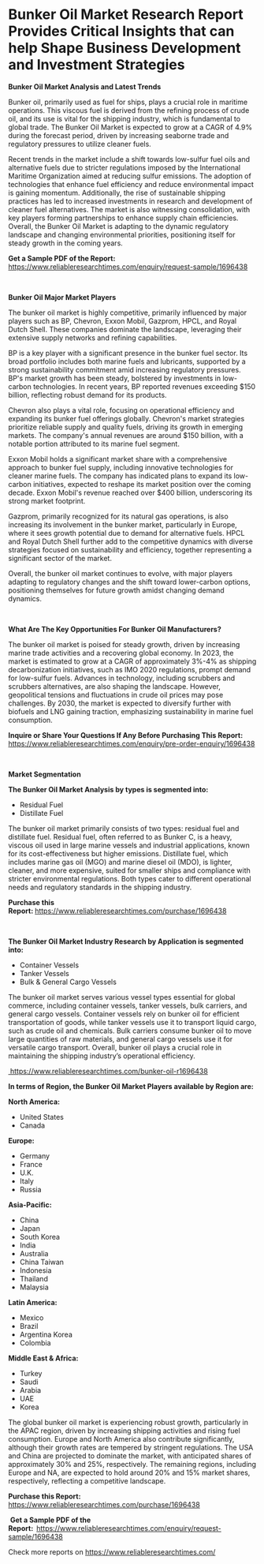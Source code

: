 <p><h1>Bunker Oil Market Research Report Provides Critical Insights that can help Shape Business Development and Investment Strategies</h1></p><p><strong>Bunker Oil Market Analysis and Latest Trends</strong></p>
<p><p>Bunker oil, primarily used as fuel for ships, plays a crucial role in maritime operations. This viscous fuel is derived from the refining process of crude oil, and its use is vital for the shipping industry, which is fundamental to global trade. The Bunker Oil Market is expected to grow at a CAGR of 4.9% during the forecast period, driven by increasing seaborne trade and regulatory pressures to utilize cleaner fuels. </p><p>Recent trends in the market include a shift towards low-sulfur fuel oils and alternative fuels due to stricter regulations imposed by the International Maritime Organization aimed at reducing sulfur emissions. The adoption of technologies that enhance fuel efficiency and reduce environmental impact is gaining momentum. Additionally, the rise of sustainable shipping practices has led to increased investments in research and development of cleaner fuel alternatives. The market is also witnessing consolidation, with key players forming partnerships to enhance supply chain efficiencies. Overall, the Bunker Oil Market is adapting to the dynamic regulatory landscape and changing environmental priorities, positioning itself for steady growth in the coming years.</p></p>
<p><strong>Get a Sample PDF of the Report:&nbsp;</strong> <a href="https://www.reliableresearchtimes.com/enquiry/request-sample/1696438?utm_campaign=2007&utm_medium=2&utm_source=Github&utm_content=ia&utm_term=07042025&utm_id=bunker-oil">https://www.reliableresearchtimes.com/enquiry/request-sample/1696438</a></p>
<p>&nbsp;</p>
<p><strong>Bunker Oil Major Market Players</strong></p>
<p><p>The bunker oil market is highly competitive, primarily influenced by major players such as BP, Chevron, Exxon Mobil, Gazprom, HPCL, and Royal Dutch Shell. These companies dominate the landscape, leveraging their extensive supply networks and refining capabilities.</p><p>BP is a key player with a significant presence in the bunker fuel sector. Its broad portfolio includes both marine fuels and lubricants, supported by a strong sustainability commitment amid increasing regulatory pressures. BP's market growth has been steady, bolstered by investments in low-carbon technologies. In recent years, BP reported revenues exceeding $150 billion, reflecting robust demand for its products.</p><p>Chevron also plays a vital role, focusing on operational efficiency and expanding its bunker fuel offerings globally. Chevron's market strategies prioritize reliable supply and quality fuels, driving its growth in emerging markets. The company's annual revenues are around $150 billion, with a notable portion attributed to its marine fuel segment.</p><p>Exxon Mobil holds a significant market share with a comprehensive approach to bunker fuel supply, including innovative technologies for cleaner marine fuels. The company has indicated plans to expand its low-carbon initiatives, expected to reshape its market position over the coming decade. Exxon Mobil's revenue reached over $400 billion, underscoring its strong market footprint.</p><p>Gazprom, primarily recognized for its natural gas operations, is also increasing its involvement in the bunker market, particularly in Europe, where it sees growth potential due to demand for alternative fuels. HPCL and Royal Dutch Shell further add to the competitive dynamics with diverse strategies focused on sustainability and efficiency, together representing a significant sector of the market.</p><p>Overall, the bunker oil market continues to evolve, with major players adapting to regulatory changes and the shift toward lower-carbon options, positioning themselves for future growth amidst changing demand dynamics.</p></p>
<p>&nbsp;</p>
<p><strong>What Are The Key Opportunities For Bunker Oil Manufacturers?</strong></p>
<p><p>The bunker oil market is poised for steady growth, driven by increasing marine trade activities and a recovering global economy. In 2023, the market is estimated to grow at a CAGR of approximately 3%-4% as shipping decarbonization initiatives, such as IMO 2020 regulations, prompt demand for low-sulfur fuels. Advances in technology, including scrubbers and scrubbers alternatives, are also shaping the landscape. However, geopolitical tensions and fluctuations in crude oil prices may pose challenges. By 2030, the market is expected to diversify further with biofuels and LNG gaining traction, emphasizing sustainability in marine fuel consumption.</p></p>
<p><strong>Inquire or Share Your Questions If Any Before Purchasing This Report:</strong> <a href="https://www.reliableresearchtimes.com/enquiry/pre-order-enquiry/1696438?utm_campaign=2007&utm_medium=2&utm_source=Github&utm_content=ia&utm_term=07042025&utm_id=bunker-oil">https://www.reliableresearchtimes.com/enquiry/pre-order-enquiry/1696438</a></p>
<p>&nbsp;</p>
<p><strong>Market Segmentation</strong></p>
<p><strong>The Bunker Oil Market Analysis by types is segmented into:</strong></p>
<p><ul><li>Residual Fuel</li><li>Distillate Fuel</li></ul></p>
<p><p>The bunker oil market primarily consists of two types: residual fuel and distillate fuel. Residual fuel, often referred to as Bunker C, is a heavy, viscous oil used in large marine vessels and industrial applications, known for its cost-effectiveness but higher emissions. Distillate fuel, which includes marine gas oil (MGO) and marine diesel oil (MDO), is lighter, cleaner, and more expensive, suited for smaller ships and compliance with stricter environmental regulations. Both types cater to different operational needs and regulatory standards in the shipping industry.</p></p>
<p><strong>Purchase this Report:&nbsp;</strong><a href="https://www.reliableresearchtimes.com/purchase/1696438?utm_campaign=2007&utm_medium=2&utm_source=Github&utm_content=ia&utm_term=07042025&utm_id=bunker-oil">https://www.reliableresearchtimes.com/purchase/1696438</a></p>
<p>&nbsp;</p>
<p><strong>The Bunker Oil Market Industry Research by Application is segmented into:</strong></p>
<p><ul><li>Container Vessels</li><li>Tanker Vessels</li><li>Bulk & General Cargo Vessels</li></ul></p>
<p><p>The bunker oil market serves various vessel types essential for global commerce, including container vessels, tanker vessels, bulk carriers, and general cargo vessels. Container vessels rely on bunker oil for efficient transportation of goods, while tanker vessels use it to transport liquid cargo, such as crude oil and chemicals. Bulk carriers consume bunker oil to move large quantities of raw materials, and general cargo vessels use it for versatile cargo transport. Overall, bunker oil plays a crucial role in maintaining the shipping industry’s operational efficiency.</p></p>
<p><a href="https://www.reliableresearchtimes.com/bunker-oil-r1696438?utm_campaign=2007&utm_medium=2&utm_source=Github&utm_content=ia&utm_term=07042025&utm_id=bunker-oil">&nbsp;https://www.reliableresearchtimes.com/bunker-oil-r1696438</a></p>
<p><strong>In terms of Region, the Bunker Oil Market Players available by Region are:</strong></p>
<p>
    <p> <strong> North America: </strong>
        <ul>
            <li>United States</li>
            <li>Canada</li>
        </ul>
        </p> 
    <p> <strong> Europe: </strong>
        <ul>
            <li>Germany</li>
            <li>France</li>
            <li>U.K.</li>
            <li>Italy</li>
            <li>Russia</li>
        </ul>
        </p> 
    <p> <strong> Asia-Pacific: </strong>
        <ul>
            <li>China</li>
            <li>Japan</li>
            <li>South Korea</li>
            <li>India</li>
            <li>Australia</li>
            <li>China Taiwan</li>
            <li>Indonesia</li>
            <li>Thailand</li>
            <li>Malaysia</li>
        </ul>
        </p> 
    <p> <strong> Latin America: </strong>
        <ul>
            <li>Mexico</li>
            <li>Brazil</li>
            <li>Argentina Korea</li>
            <li>Colombia</li>
        </ul>
        </p> 
    <p> <strong> Middle East & Africa: </strong>
        <ul>
            <li>Turkey</li>
            <li>Saudi</li>
            <li>Arabia</li>
            <li>UAE</li>
            <li>Korea</li>
        </ul>
    </p>
    </p>
<p><p>The global bunker oil market is experiencing robust growth, particularly in the APAC region, driven by increasing shipping activities and rising fuel consumption. Europe and North America also contribute significantly, although their growth rates are tempered by stringent regulations. The USA and China are projected to dominate the market, with anticipated shares of approximately 30% and 25%, respectively. The remaining regions, including Europe and NA, are expected to hold around 20% and 15% market shares, respectively, reflecting a competitive landscape.</p></p>
<p><strong>Purchase this Report: </strong><a href="https://www.reliableresearchtimes.com/purchase/1696438?utm_campaign=2007&utm_medium=2&utm_source=Github&utm_content=ia&utm_term=07042025&utm_id=bunker-oil">https://www.reliableresearchtimes.com/purchase/1696438</a></p>
<p>&nbsp;<strong>Get a Sample PDF of the Report:&nbsp;&nbsp;</strong><a href="https://www.reliableresearchtimes.com/enquiry/request-sample/1696438?utm_campaign=2007&utm_medium=2&utm_source=Github&utm_content=ia&utm_term=07042025&utm_id=bunker-oil">https://www.reliableresearchtimes.com/enquiry/request-sample/1696438</a></p>
<p><strong></strong></p>
<p>Check more reports on <a href="https://www.reliableresearchtimes.com/?utm_campaign=2007&utm_medium=2&utm_source=Github&utm_content=ia&utm_term=07042025&utm_id=bunker-oil">https://www.reliableresearchtimes.com/</a></p>